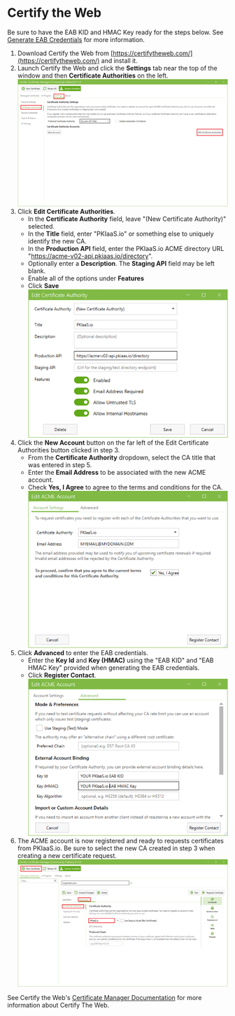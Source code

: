 # Certify the Web

Be sure to have the EAB KID and HMAC Key ready for the steps below. See [Generate EAB Credentials](../generate-eab-credentials.md) for more information.

1. Download Certify the Web from [https://certifytheweb.com/](https://certifytheweb.com/) and install it.
2. Launch Certify the Web and click the **Settings** tab near the top of the window and then **Certificate Authorities** on the left.  
![Edit Certificate Authorities](../../images/edit-certificate-authorities.png)
3. Click **Edit Certificate Authorities**.
    * In the **Certificate Authority** field, leave "(New Certificate Authority)" selected.
    * In the **Title** field, enter "PKIaaS.io" or something else to uniquely identify the new CA.
    * In the **Production API** field, enter the PKIaaS.io ACME directory URL "https://acme-v02-api.pkiaas.io/directory".
    * Optionally enter a **Description**. The **Staging API** field may be left blank.
    * Enable all of the options under **Features**
    * Click **Save**  
    ![Create Certificate Authority](../../images/create-certificate-authority.png)
4. Click the **New Account** button on the far left of the Edit Certificate Authorities button clicked in step 3.
    * From the **Certificate Authority** dropdown, select the CA title that was entered in step 5.
    * Enter the **Email Address** to be associated with the new ACME account.
    * Check **Yes, I Agree** to agree to the terms and conditions for the CA.
    ![New ACME Account](../../images/new-acme-account.png)
5. Click **Advanced** to enter the EAB credentials.
    * Enter the **Key Id** and **Key (HMAC)** using the "EAB KID" and "EAB HMAC Key" provided when generating the EAB credentials.
    * Click **Register Contact**.
    ![ACME Account EAB Credentials](../../images/acme-account-eab-credentials.png)
6. The ACME account is now registered and ready to requests certificates from PKIaaS.io. Be sure to select the new CA created in step 3 when creating a new certificate request.  
![Request Certificate from New CA](../../images/request-certificate-from-new-ca.png)

See Certify the Web's [Certificate Manager Documentation](https://docs.certifytheweb.com/docs/intro) for more information about Certify The Web.